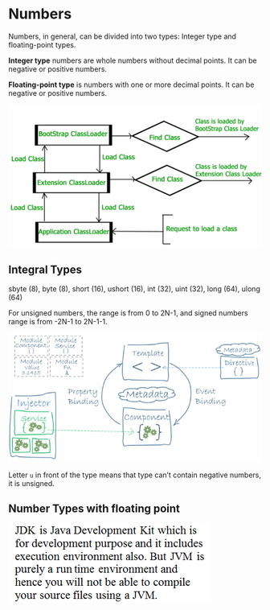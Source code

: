 # Numbers

Numbers, in general, can be divided into two types: Integer type and floating-point types.

**Integer type** numbers are whole numbers without decimal points. It can be negative or positive numbers.

**Floating-point type** is numbers with one or more decimal points. It can be negative or positive numbers.

![](../../.gitbook/assets/image%20%287%29.png)

## Integral Types

sbyte \(8\), byte \(8\), short \(16\), ushort \(16\), int \(32\), uint \(32\), long \(64\), ulong \(64\)

For unsigned numbers, the range is from 0 to 2N-1, and signed numbers range is from -2N-1 to 2N-1-1.

![integral types](../../.gitbook/assets/image%20%2822%29.png)

 Letter `u` in front of the type means that type can’t contain negative numbers, it is unsigned.

## Number Types with floating point

![Number types](../../.gitbook/assets/image%20%2810%29.png)



